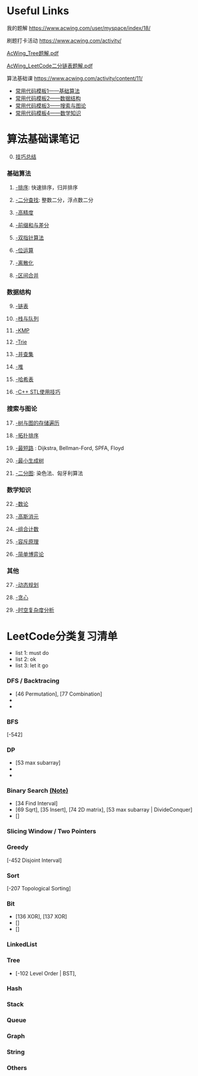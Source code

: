 
# Useful Links

我的题解 https://www.acwing.com/user/myspace/index/18/

刷题打卡活动 https://www.acwing.com/activity/

[AcWing_Tree题解.pdf](/面经和高频/acwing/AcWing_Tree题解.pdf)

[AcWing_LeetCode二分链表题解.pdf](/面经和高频/acwing/AcWing_LeetCode二分链表题解.pdf)

算法基础课 https://www.acwing.com/activity/content/11/

  - [常用代码模板1——基础算法](https://www.acwing.com/blog/content/277/)
  - [常用代码模板2——数据结构](https://www.acwing.com/blog/content/404/)
  - [常用代码模板3——搜索与图论](https://www.acwing.com/blog/content/405/)
  - [常用代码模板4——数学知识](https://www.acwing.com/blog/content/406/)
  



# 算法基础课笔记

0. [技巧总结](/Note/0.Tricks.md)

### 基础算法

1. [-排序](/Note/1.Sort.md): 快速排序，归并排序 

2. [-二分查找](/Note/2.BinarySearch.md): 整数二分，浮点数二分

3. [-高精度](/Note/3.高精度.md) 

4. [-前缀和与差分](/Note/4.前缀和与差分.md) 

5. [-双指针算法](/Note/5.TwoPointers.md) 

6. [-位运算](/Note/6.Bit.md) 

7. [-离散化](/Note/7.离散化.md) 

8. [-区间合并](/Note/8.区间合并.md) 

### 数据结构

9. [-链表](/Note/9.链表.md) 

10. [-栈与队列](/Note/10.栈与队列.md) 

11. [-KMP](/Note/11.KMP.md) 

12. [-Trie](/Note/12.Trie.md) 

13. [-并查集](/Note/13.并查集.md) 

14. [-堆](/Note/14.堆.md) 

15. [-哈希表](/Note/15.哈希表.md) 

16. [-C++ STL使用技巧](/Note/16.STL.md) 

### 搜索与图论

17. [-树与图的存储遍历](/Note/17.树与图的存储遍历.md)  

18. [-拓扑排序](/Note/18.拓扑排序.md) 

19. [-最短路](/Note/19.ShortestPath.md) : Dijkstra, Bellman-Ford, SPFA, Floyd

20. [-最小生成树](/Note/20.最小生成树.md) 

21. [-二分图](/Note/21.二分图.md): 染色法、匈牙利算法

### 数学知识

22. [-数论](/Note/22.数论.md) 

23. [-高斯消元](/Note/23.高斯消元.md) 

24. [-组合计数](/Note/24.组合计数.md) 

25. [-容斥原理](/Note/25.容斥原理.md)

26. [-简单博弈论](/Note/26.简单博弈论.md) 

### 其他

27. [-动态规划](/Note/27.动态规划.md)

28. [-贪心](/Note/28.贪心.md) 

29. [-时空复杂度分析](/Note/29.时空复杂度分析.md) 


# LeetCode分类复习清单

- list 1: must do
- list 2: ok 
- list 3: let it go

### DFS / Backtracing 

- [46 Permutation], [77 Combination]
-
-

### BFS

[-542]


### DP

- [53 max subarray]
-
-



### Binary Search [(Note)](/Note/2.BinarySearch.md)

- [34 Find Interval]
- [69 Sqrt], [35 Insert], [74 2D matrix], [53 max subarray | DivideConquer]
- []

### Slicing Window / Two Pointers


### Greedy

[-452 Disjoint Interval]


### Sort

[-207 Topological Sorting]


### Bit

- [136 XOR], [137 XOR]
- []
- []



### LinkedList


### Tree

- [-102 Level Order | BST], 


### Hash



### Stack


### Queue



### Graph


### String


### Others


